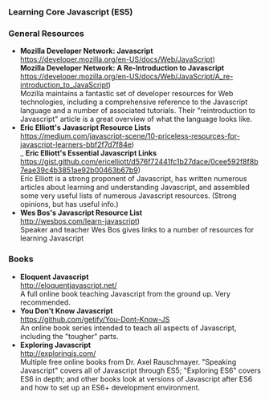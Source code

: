 ### Learning Core Javascript (ES5)

### General Resources
- **Mozilla Developer Network: Javascript**  
  https://developer.mozilla.org/en-US/docs/Web/JavaScript)  
  **Mozilla Developer Network: A Re-Introduction to Javascript**  
  https://developer.mozilla.org/en-US/docs/Web/JavaScript/A_re-introduction_to_JavaScript)  
  Mozilla maintains a fantastic set of developer resources for Web technologies, including a comprehensive reference to the Javascript language and a number of associated tutorials. Their "reintroduction to Javascript" article is a great overview of what the language looks like.
- **Eric Elliott's Javascript Resource Lists**  
  https://medium.com/javascript-scene/10-priceless-resources-for-javascript-learners-bbf2f7d7f84e)  
_ **Eric Elliott's Essential Javascript Links**  
  https://gist.github.com/ericelliott/d576f72441fc1b27dace/0cee592f8f8b7eae39c4b3851ae92b00463b67b9)  
  Eric Elliott is a strong proponent of Javascript, has written numerous articles about learning and understanding Javascript, and assembled some very useful lists of numerous Javascript resources. (Strong opinions, but has useful info.)
- **Wes Bos's Javascript Resource List**  
  http://wesbos.com/learn-javascript)  
  Speaker and teacher Wes Bos gives links to a number of resources for learning Javascript

### Books
- **Eloquent Javascript**  
  http://eloquentjavascript.net/  
  A full online book teaching Javascript from the ground up. Very recommended.
- **You Don't Know Javascript**  
  https://github.com/getify/You-Dont-Know-JS  
  An online book series intended to teach all aspects of Javascript, including the "tougher" parts.
- **Exploring Javascript**  
  http://exploringjs.com/  
  Multiple free online books from Dr. Axel Rauschmayer. "Speaking Javascript" covers all of Javascript through ES5; "Exploring ES6" covers ES6 in depth; and other books look at versions of Javascript after ES6 and how to set up an ES6+ development environment.